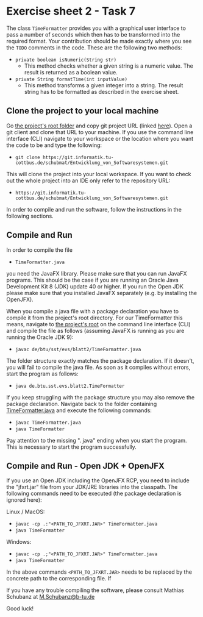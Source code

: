 # Exercise sheet 2 - Task 7  

The class `TimeFormatter` provides you with a graphical user interface to pass a number of seconds which then has to be transformed into the required format. Your contribution should be made exactly where you see the `TODO` comments in the code. These are the following two methods:

* `private boolean isNumeric(String str)` 
    *  This method checks whether a given string is a numeric value. The result is returned as a boolean value.
* `private String formatTime(int inputValue)` 
    * This method transforms a given integer into a string. The result string has to be formatted as described in the exercise sheet. 


## Clone the project to your local machine

Go [the project's root folder](https://git.informatik.tu-cottbus.de/schubmat/Entwicklung_von_Softwaresystemen/) and copy git project URL (linked [here](https://git.informatik.tu-cottbus.de/schubmat/Entwicklung_von_Softwaresystemen.git)). Open a git client and clone that URL to your machine. If you use the command line interface (CLI) navigate to your workspace or the location where you want the code to be and type the following:

* `git clone https://git.informatik.tu-cottbus.de/schubmat/Entwicklung_von_Softwaresystemen.git`

This will clone the project into your local workspace. If you want to check out the whole project into an IDE only refer to the repository URL:

* `https://git.informatik.tu-cottbus.de/schubmat/Entwicklung_von_Softwaresystemen.git`

In order to compile and run the software, follow the instructions in the following sections.

## Compile and Run 

In order to compile the file 

* `TimeFormatter.java`

you need the JavaFX library. Please make sure that you can run JavaFX programs. This should be the case if you are running an Oracle Java Development Kit 8 (JDK) update 40 or higher. If you run the Open JDK please make sure that you installed JavaFX separately (e.g. by installing the OpenJFX). 

When you compile a java file with a package declaration you have to compile it from the project's root directory. For our TimeFormatter this means, navigate to [the project's root](https://git.informatik.tu-cottbus.de/schubmat/Entwicklung_von_Softwaresystemen/tree/master) on the command line interface (CLI) and compile the file as follows (assuming JavaFX is running as you are running the Oracle JDK 9): 

* `javac de/btu/sst/evs/blatt2/TimeFormatter.java`

The folder structure exactly matches the package declaration. If it doesn't, you will fail to compile the java file. As soon as it compiles without errors,  start the program as follows:

* `java de.btu.sst.evs.blatt2.TimeFormatter`

If you keep struggling with the package structure you may also remove the package declaration. Navigate back to the folder containing [TimeFormatter.java](de/btu/sst/evs/blatt2/TimeFormatter.java) and execute the following commands:

* `javac TimeFormatter.java`
* `java TimeFormatter`

Pay attention to the missing ". java" ending when you start the program. This is necessary to start the program successfully.


## Compile and Run - Open JDK + OpenJFX

If you use an Open JDK including the OpenJFX RCP, you need to include the "jfxrt.jar" file from your JDK/JRE libraries into the classpath. The following commands need to be executed (the package declaration is ignored here):

Linux / MacOS:
* `javac -cp .:"<PATH_TO_JFXRT.JAR>" TimeFormatter.java`
* `java TimeFormatter`

Windows:  
* `javac -cp .;"<PATH_TO_JFXRT.JAR>" TimeFormatter.java`
* `java TimeFormatter`

In the above commands `<PATH_TO_JFXRT.JAR>` needs to be replaced by the concrete path to the corresponding file. If 

If you have any trouble compiling the software, please consult Mathias Schubanz at [M.Schubanz@b-tu.de](mailto:M.Schubanz@b-tu.de)

Good luck! 